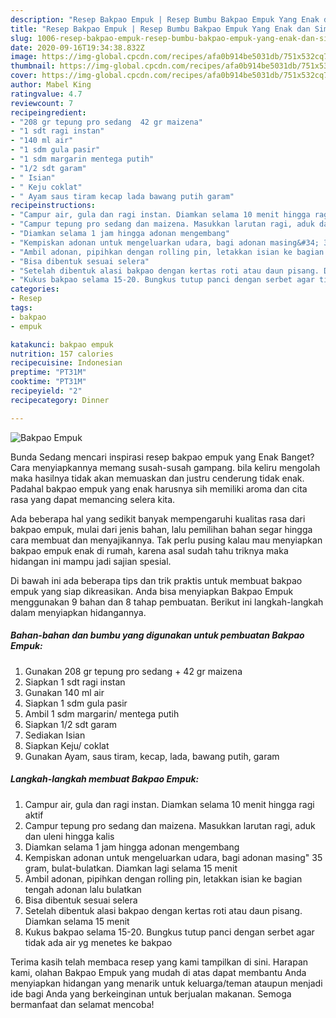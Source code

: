```yaml
---
description: "Resep Bakpao Empuk | Resep Bumbu Bakpao Empuk Yang Enak dan Simpel"
title: "Resep Bakpao Empuk | Resep Bumbu Bakpao Empuk Yang Enak dan Simpel"
slug: 1006-resep-bakpao-empuk-resep-bumbu-bakpao-empuk-yang-enak-dan-simpel
date: 2020-09-16T19:34:38.832Z
image: https://img-global.cpcdn.com/recipes/afa0b914be5031db/751x532cq70/bakpao-empuk-foto-resep-utama.jpg
thumbnail: https://img-global.cpcdn.com/recipes/afa0b914be5031db/751x532cq70/bakpao-empuk-foto-resep-utama.jpg
cover: https://img-global.cpcdn.com/recipes/afa0b914be5031db/751x532cq70/bakpao-empuk-foto-resep-utama.jpg
author: Mabel King
ratingvalue: 4.7
reviewcount: 7
recipeingredient:
- "208 gr tepung pro sedang  42 gr maizena"
- "1 sdt ragi instan"
- "140 ml air"
- "1 sdm gula pasir"
- "1 sdm margarin mentega putih"
- "1/2 sdt garam"
- " Isian"
- " Keju coklat"
- " Ayam saus tiram kecap lada bawang putih garam"
recipeinstructions:
- "Campur air, gula dan ragi instan. Diamkan selama 10 menit hingga ragi aktif"
- "Campur tepung pro sedang dan maizena. Masukkan larutan ragi, aduk dan uleni hingga kalis"
- "Diamkan selama 1 jam hingga adonan mengembang"
- "Kempiskan adonan untuk mengeluarkan udara, bagi adonan masing&#34; 35 gram, bulat-bulatkan. Diamkan lagi selama 15 menit"
- "Ambil adonan, pipihkan dengan rolling pin, letakkan isian ke bagian tengah adonan lalu bulatkan"
- "Bisa dibentuk sesuai selera"
- "Setelah dibentuk alasi bakpao dengan kertas roti atau daun pisang. Diamkan selama 15 menit"
- "Kukus bakpao selama 15-20. Bungkus tutup panci dengan serbet agar tidak ada air yg menetes ke bakpao"
categories:
- Resep
tags:
- bakpao
- empuk

katakunci: bakpao empuk 
nutrition: 157 calories
recipecuisine: Indonesian
preptime: "PT31M"
cooktime: "PT31M"
recipeyield: "2"
recipecategory: Dinner

---
```



![Bakpao Empuk](https://img-global.cpcdn.com/recipes/afa0b914be5031db/751x532cq70/bakpao-empuk-foto-resep-utama.jpg)

Bunda Sedang mencari inspirasi resep bakpao empuk yang Enak Banget? Cara menyiapkannya memang susah-susah gampang. bila keliru mengolah maka hasilnya tidak akan memuaskan dan justru cenderung tidak enak. Padahal bakpao empuk yang enak harusnya sih memiliki aroma dan cita rasa yang dapat memancing selera kita.



Ada beberapa hal yang sedikit banyak mempengaruhi kualitas rasa dari bakpao empuk, mulai dari jenis bahan, lalu pemilihan bahan segar hingga cara membuat dan menyajikannya. Tak perlu pusing kalau mau menyiapkan bakpao empuk enak di rumah, karena asal sudah tahu triknya maka hidangan ini mampu jadi sajian spesial.


Di bawah ini ada beberapa tips dan trik praktis untuk membuat bakpao empuk yang siap dikreasikan. Anda bisa menyiapkan Bakpao Empuk menggunakan 9 bahan dan 8 tahap pembuatan. Berikut ini langkah-langkah dalam menyiapkan hidangannya.

<!--inarticleads1-->

##### Bahan-bahan dan bumbu yang digunakan untuk pembuatan Bakpao Empuk:

1. Gunakan 208 gr tepung pro sedang + 42 gr maizena
1. Siapkan 1 sdt ragi instan
1. Gunakan 140 ml air
1. Siapkan 1 sdm gula pasir
1. Ambil 1 sdm margarin/ mentega putih
1. Siapkan 1/2 sdt garam
1. Sediakan  Isian
1. Siapkan  Keju/ coklat
1. Gunakan  Ayam, saus tiram, kecap, lada, bawang putih, garam




<!--inarticleads2-->

##### Langkah-langkah membuat Bakpao Empuk:

1. Campur air, gula dan ragi instan. Diamkan selama 10 menit hingga ragi aktif
1. Campur tepung pro sedang dan maizena. Masukkan larutan ragi, aduk dan uleni hingga kalis
1. Diamkan selama 1 jam hingga adonan mengembang
1. Kempiskan adonan untuk mengeluarkan udara, bagi adonan masing&#34; 35 gram, bulat-bulatkan. Diamkan lagi selama 15 menit
1. Ambil adonan, pipihkan dengan rolling pin, letakkan isian ke bagian tengah adonan lalu bulatkan
1. Bisa dibentuk sesuai selera
1. Setelah dibentuk alasi bakpao dengan kertas roti atau daun pisang. Diamkan selama 15 menit
1. Kukus bakpao selama 15-20. Bungkus tutup panci dengan serbet agar tidak ada air yg menetes ke bakpao




Terima kasih telah membaca resep yang kami tampilkan di sini. Harapan kami, olahan Bakpao Empuk yang mudah di atas dapat membantu Anda menyiapkan hidangan yang menarik untuk keluarga/teman ataupun menjadi ide bagi Anda yang berkeinginan untuk berjualan makanan. Semoga bermanfaat dan selamat mencoba!

